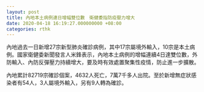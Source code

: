 ```yaml
---
layout: post
title: 內地本土病例連日增幅雙位數　衛健委指防疫壓力增大
date: 2020-04-18 16:19:27.000000000 +08:00
categories: rthk
---
```


內地過去一日新增27宗新型肺炎確診病例，其中17宗屬境外輸入，10宗是本土病例。國家衛健委新聞發言人米鋒表示，內地本土病例的增幅連續4日達雙位數，外防輸入、內防反彈壓力持續增大，要及時有效處置聚集性疫情，防止進一步擴散。

內地累計82719宗確診個案，4632人死亡，7萬7千多人出院。至於新增無症狀感染者有54人，3人屬境外輸入，另有9人轉為確診。

